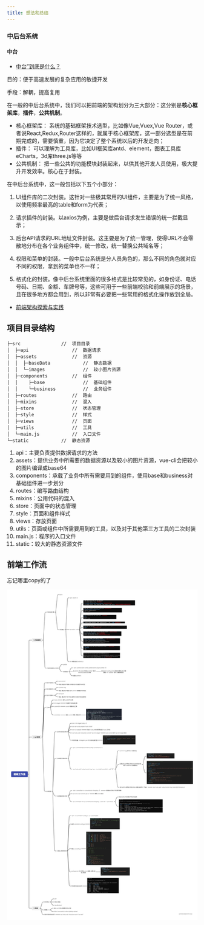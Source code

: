 ```yaml
---
title: 想法和总结
---
```



### 中后台系统

#### 中台
- [中台”到底是什么？](https://zhuanlan.zhihu.com/p/75223466)

目的：便于高速发展的复杂应用的敏捷开发

手段：解耦，提高复用

在一般的中后台系统中，我们可以把前端的架构划分为三大部分：这分别是**核心框架库**，**插件**，**公共机制**。

- 核心框架库： 系统的基础框架技术选型，比如像Vue,Vuex,Vue Router，或者说React,Redux,Router这样的，就属于核心框架库，这一部分选型是在前期完成的，需要慎重，因为它决定了整个系统以后的开发走向；
- 插件： 可以理解为工具库，比如UI框架库antd、element，图表工具库eCharts，3d库three.js等等
- 公共机制： 把一些公共的功能模块封装起来，以供其他开发人员使用，极大提升开发效率。核心在于封装。

在中后台系统中，这一般包括以下五个小部分：

1. UI组件库的二次封装。这针对一些极其常用的UI组件，主要是为了统一风格，以使用频率最高的table和form为代表；

2. 请求插件的封装。以axios为例，主要是做后台请求发生错误的统一拦截显示；

3. 后台API请求的URL地址文件封装。这主要是为了统一管理，使得URL不会零散地分布在各个业务组件中，统一修改，统一替换公共域名等；

4. 权限和菜单的封装。一般中后台系统是分人员角色的，那么不同的角色就对应不同的权限，拿到的菜单也不一样；

5. 格式化的封装。像中后台系统里面的很多格式是比较常见的，如身份证、电话号码、日期、金额、车牌号等，这些可用于一些前端校验和前端展示的场景，且在很多地方都会用到，所以非常有必要把一些常用的格式化操作放到全局。

- [前端架构探索与实践](https://blog.csdn.net/qq_29438877/article/details/108675426)

## 项目目录结构

```
├─src               //  项目目录
│  ├─api                //  数据请求
│  ├─assets             //  资源
│  │  ├─baseData            //  静态数据
│  │  └─images              //  较小图片资源
│  ├─components         //  组件
│  │    ├─base              //  基础组件
│  │    └─business          //  业务组件
│  ├─routes             //  路由
│  ├─mixins             //  混入
│  ├─store              //  状态管理
│  ├─style              //  样式
│  ├─views              //  页面
│  ├─utils              //  工具
│  └─main.js            //  入口文件
└─static            //  静态资源

```
1. api：主要负责提供数据请求的方法
2. assets：提供业务中所需要的数据资源以及较小的图片资源，vue-cli会把较小的图片编译成base64
3. components：承载了业务中所有需要用到的组件，使用base和business对基础组件进一步划分
4. routes：编写路由结构
5. mixins：公用代码的混入
6. store：页面中的状态管理
7. style：页面和组件样式
8. views：存放页面
9. utils：页面或组件中所需要用到的工具，以及对于其他第三方工具的二次封装
10. main.js：程序的入口文件
11. static：较大的静态资源文件

## 前端工作流

忘记哪里copy的了

![](./image/fe-process-copy.webp)
